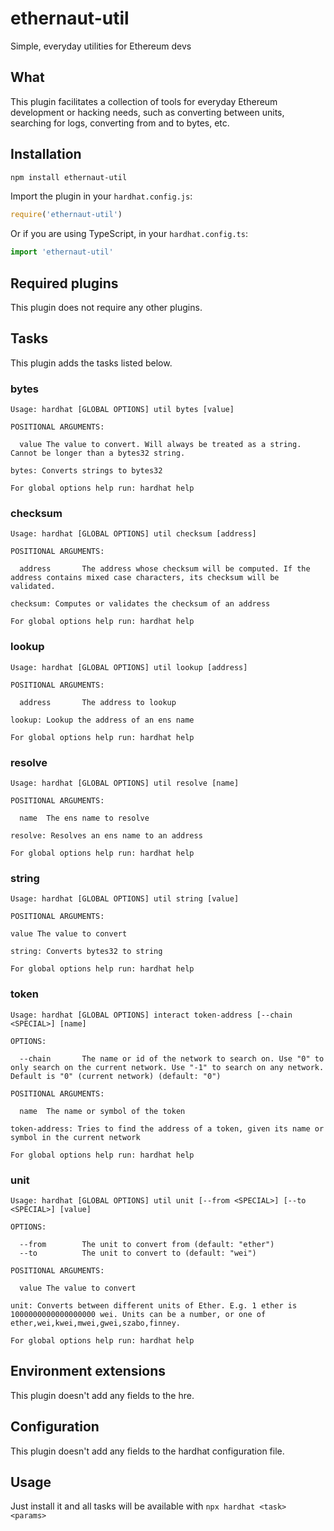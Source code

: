 # ethernaut-util

Simple, everyday utilities for Ethereum devs

## What

This plugin facilitates a collection of tools for everyday Ethereum development or hacking needs, such as converting between units, searching for logs, converting from and to bytes, etc.

## Installation

```bash
npm install ethernaut-util
```

Import the plugin in your `hardhat.config.js`:

```js
require('ethernaut-util')
```

Or if you are using TypeScript, in your `hardhat.config.ts`:

```ts
import 'ethernaut-util'
```

## Required plugins

This plugin does not require any other plugins.

## Tasks

This plugin adds the tasks listed below.

### bytes

```
Usage: hardhat [GLOBAL OPTIONS] util bytes [value]

POSITIONAL ARGUMENTS:

  value The value to convert. Will always be treated as a string. Cannot be longer than a bytes32 string.

bytes: Converts strings to bytes32

For global options help run: hardhat help
```

### checksum

```
Usage: hardhat [GLOBAL OPTIONS] util checksum [address]

POSITIONAL ARGUMENTS:

  address       The address whose checksum will be computed. If the address contains mixed case characters, its checksum will be validated.

checksum: Computes or validates the checksum of an address

For global options help run: hardhat help
```

### lookup

```
Usage: hardhat [GLOBAL OPTIONS] util lookup [address]

POSITIONAL ARGUMENTS:

  address       The address to lookup

lookup: Lookup the address of an ens name

For global options help run: hardhat help
```

### resolve

```
Usage: hardhat [GLOBAL OPTIONS] util resolve [name]

POSITIONAL ARGUMENTS:

  name  The ens name to resolve

resolve: Resolves an ens name to an address

For global options help run: hardhat help
```

### string

```
Usage: hardhat [GLOBAL OPTIONS] util string [value]

POSITIONAL ARGUMENTS:

value The value to convert

string: Converts bytes32 to string

For global options help run: hardhat help
```

### token

```
Usage: hardhat [GLOBAL OPTIONS] interact token-address [--chain <SPECIAL>] [name]

OPTIONS:

  --chain       The name or id of the network to search on. Use "0" to only search on the current network. Use "-1" to search on any network. Default is "0" (current network) (default: "0")

POSITIONAL ARGUMENTS:

  name  The name or symbol of the token

token-address: Tries to find the address of a token, given its name or symbol in the current network

For global options help run: hardhat help
```

### unit

```
Usage: hardhat [GLOBAL OPTIONS] util unit [--from <SPECIAL>] [--to <SPECIAL>] [value]

OPTIONS:

  --from        The unit to convert from (default: "ether")
  --to          The unit to convert to (default: "wei")

POSITIONAL ARGUMENTS:

  value The value to convert

unit: Converts between different units of Ether. E.g. 1 ether is 1000000000000000000 wei. Units can be a number, or one of ether,wei,kwei,mwei,gwei,szabo,finney.

For global options help run: hardhat help
```

## Environment extensions

This plugin doesn't add any fields to the hre.

## Configuration

This plugin doesn't add any fields to the hardhat configuration file.

## Usage

Just install it and all tasks will be available with `npx hardhat <task> <params>`
